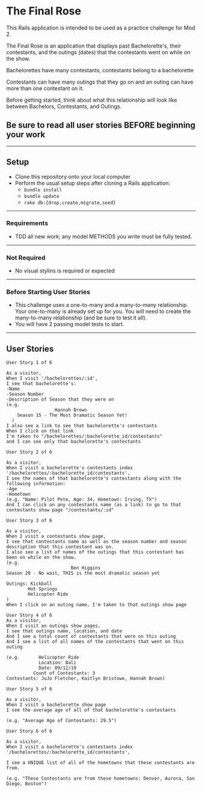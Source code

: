 # The Final Rose

This Rails application is intended to be used as a practice challenge for Mod 2.

The Final Rose is an application that displays past Bachelorette's, their contestants, and the outings (dates) that the contestants went on while on the show.

 Bachelorettes have many contestants, contestants belong to a bachelorette 
 
 Contestants can have many outings that they go on and an outing can have more than one contestant on it. 
 
 Before getting started, think about what this relationship will look like between Bachelors, Contestants, and Outings.

## Be sure to read all user stories BEFORE beginning your work
---

## Setup

* Clone this repository onto your local computer
* Perform the usual setup steps after cloning a Rails application:
  - `bundle install`
  - `bundle update`
  - `rake db:{drop,create,migrate,seed}`
---

### Requirements

* TDD all new work; any model METHODS you write must be fully tested.
---
### Not Required

* No visual stylins is required or expected
---
### Before Starting User Stories

* This challenge uses a one-to-many and a many-to-many relationship. Your one-to-many is already set up for you. You will need to create the many-to-many relationship (and be sure to test it all).
* You will have 2 passing model tests to start.

---

## User Stories

```
User Story 1 of 6

As a visitor,
When I visit '/bachelorettes/:id',
I see that bachelorette's:
-Name
-Season Number
-Description of Season that they were on
(e.g.             
                  Hannah Brown
    Season 15 - The Most Dramatic Season Yet!
  )
I also see a link to see that bachelorette's contestants
When I click on that link
I'm taken to "/bachelorettes/:bachelorette_id/contestants"
and I can see only that bachelorette's contestants
```

```
User Story 2 of 6

As a visitor,
When I visit a bachelorette's contestants index '/bachelorettes/:bachelorette_id/contestants',
I see the names of that bachelorette's contestants along with the following information:
-Age
-Hometown
(e.g. "Name: Pilot Pete, Age: 34, Hometown: Irving, TX")
And I can click on any contestants name (as a link) to go to that contestants show page "/contestants/:id"
```

```
User Story 3 of 6

As a visitor,
When I visit a contestants show page,
I see that contestants name as well as the season number and season description that this contestant was on.
I also see a list of names of the outings that this contestant has been on while on the show.
(e.g.
                        Ben Higgins
Season 20 - No wait, THIS is the most dramatic season yet

Outings: Kickball
        Hot Springs
        Helicopter Ride
)
When I click on an outing name, I'm taken to that outings show page
```

```
User Story 4 of 6
As a visitor,
When I visit an outings show pages,
I see that outings name, location, and date
And I see a total count of contestants that were on this outing
And I see a list of all names of the contestants that went on this outing

(e.g.       Helicopter Ride
            Location: Bali
            Date: 09/12/19
          Count of Contestants: 3
Contestants: JoJo Fletcher, Kaitlyn Bristowe, Hannah Brown)
```

```
User Story 5 of 6

As a visitor,
When I visit a bachelorette show page
I see the average age of all of that bachelorette's contestants

(e.g. "Average Age of Contestants: 29.5")
```

```
User Story 6 of 6

As a visitor,
When I visit a bachelorette's contestants index '/bachelorettes/:bachelorette_id/contestants',

I see a UNIQUE list of all of the hometowns that these contestants are from.

(e.g. "These Contestants are from these hometowns: Denver, Aurora, San Diego, Boston")
```
